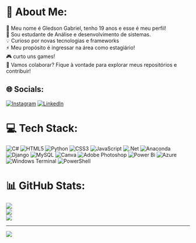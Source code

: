 # 💫 About Me:
🌱 Meu nome é Gledson Gabriel, tenho 19 anos e esse é meu perfil!<br>💬 Sou estudante de Análise e desenvolvimento de sistemas.<br>💡 Curioso por novas tecnologias e frameworks<br>⚡ Meu propósito é ingressar na área como estagiário! <br>🎮 curto uns games!<br>🤝 Vamos colaborar? Fique à vontade para explorar meus repositórios e contribuir! 


## 🌐 Socials:
[![Instagram](https://img.shields.io/badge/Instagram-%23E4405F.svg?logo=Instagram&logoColor=white)](https://instagram.com/https://www.instagram.com/gledson_alveszz/) [![LinkedIn](https://img.shields.io/badge/LinkedIn-%230077B5.svg?logo=linkedin&logoColor=white)](https://linkedin.com/in/linkedin.com/in/gledsongabrieldev) 

# 💻 Tech Stack:
![C#](https://img.shields.io/badge/c%23-%23239120.svg?style=flat&logo=csharp&logoColor=white) ![HTML5](https://img.shields.io/badge/html5-%23E34F26.svg?style=flat&logo=html5&logoColor=white) ![Python](https://img.shields.io/badge/python-3670A0?style=flat&logo=python&logoColor=ffdd54) ![CSS3](https://img.shields.io/badge/css3-%231572B6.svg?style=flat&logo=css3&logoColor=white) ![JavaScript](https://img.shields.io/badge/javascript-%23323330.svg?style=flat&logo=javascript&logoColor=%23F7DF1E) ![.Net](https://img.shields.io/badge/.NET-5C2D91?style=flat&logo=.net&logoColor=white) ![Anaconda](https://img.shields.io/badge/Anaconda-%2344A833.svg?style=flat&logo=anaconda&logoColor=white) ![Django](https://img.shields.io/badge/django-%23092E20.svg?style=flat&logo=django&logoColor=white) ![MySQL](https://img.shields.io/badge/mysql-4479A1.svg?style=flat&logo=mysql&logoColor=white) ![Canva](https://img.shields.io/badge/Canva-%2300C4CC.svg?style=flat&logo=Canva&logoColor=white) ![Adobe Photoshop](https://img.shields.io/badge/adobe%20photoshop-%2331A8FF.svg?style=flat&logo=adobe%20photoshop&logoColor=white) ![Power Bi](https://img.shields.io/badge/power_bi-F2C811?style=flat&logo=powerbi&logoColor=black) ![Azure](https://img.shields.io/badge/azure-%230072C6.svg?style=flat&logo=microsoftazure&logoColor=white) ![Windows Terminal](https://img.shields.io/badge/Windows%20Terminal-%234D4D4D.svg?style=flat&logo=windows-terminal&logoColor=white) ![PowerShell](https://img.shields.io/badge/PowerShell-%235391FE.svg?style=flat&logo=powershell&logoColor=white)
# 📊 GitHub Stats:
![](https://github-readme-stats.vercel.app/api?username=GledsonG&theme=codeSTACKr&hide_border=false&include_all_commits=false&count_private=false)<br/>
![](https://github-readme-streak-stats.herokuapp.com/?user=GledsonG&theme=codeSTACKr&hide_border=false)<br/>
![](https://github-readme-stats.vercel.app/api/top-langs/?username=GledsonG&theme=codeSTACKr&hide_border=false&include_all_commits=false&count_private=false&layout=compact)

---
[![](https://visitcount.itsvg.in/api?id=GledsonG&icon=0&color=2)](https://visitcount.itsvg.in)

<!-- Proudly created with GPRM ( https://gprm.itsvg.in ) -->